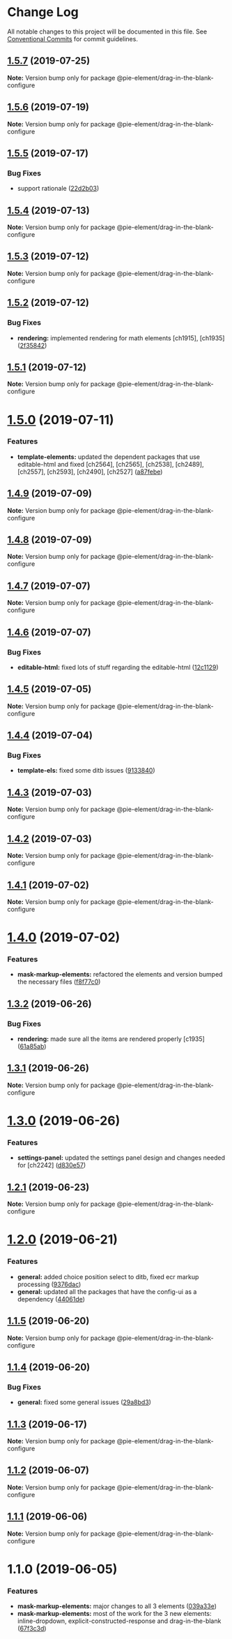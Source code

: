# Change Log

All notable changes to this project will be documented in this file.
See [Conventional Commits](https://conventionalcommits.org) for commit guidelines.

## [1.5.7](https://github.com/pie-framework/pie-elements/compare/@pie-element/drag-in-the-blank-configure@1.5.6...@pie-element/drag-in-the-blank-configure@1.5.7) (2019-07-25)

**Note:** Version bump only for package @pie-element/drag-in-the-blank-configure





## [1.5.6](https://github.com/pie-framework/pie-elements/compare/@pie-element/drag-in-the-blank-configure@1.5.5...@pie-element/drag-in-the-blank-configure@1.5.6) (2019-07-19)

**Note:** Version bump only for package @pie-element/drag-in-the-blank-configure





## [1.5.5](https://github.com/pie-framework/pie-elements/compare/@pie-element/drag-in-the-blank-configure@1.5.4...@pie-element/drag-in-the-blank-configure@1.5.5) (2019-07-17)


### Bug Fixes

* support rationale ([22d2b03](https://github.com/pie-framework/pie-elements/commit/22d2b03))





## [1.5.4](https://github.com/pie-framework/pie-elements/compare/@pie-element/drag-in-the-blank-configure@1.5.3...@pie-element/drag-in-the-blank-configure@1.5.4) (2019-07-13)

**Note:** Version bump only for package @pie-element/drag-in-the-blank-configure





## [1.5.3](https://github.com/pie-framework/pie-elements/compare/@pie-element/drag-in-the-blank-configure@1.5.2...@pie-element/drag-in-the-blank-configure@1.5.3) (2019-07-12)

**Note:** Version bump only for package @pie-element/drag-in-the-blank-configure





## [1.5.2](https://github.com/pie-framework/pie-elements/compare/@pie-element/drag-in-the-blank-configure@1.5.1...@pie-element/drag-in-the-blank-configure@1.5.2) (2019-07-12)


### Bug Fixes

* **rendering:** implemented rendering for math elements [ch1915], [ch1935] ([2f35842](https://github.com/pie-framework/pie-elements/commit/2f35842))





## [1.5.1](https://github.com/pie-framework/pie-elements/compare/@pie-element/drag-in-the-blank-configure@1.5.0...@pie-element/drag-in-the-blank-configure@1.5.1) (2019-07-12)

**Note:** Version bump only for package @pie-element/drag-in-the-blank-configure





# [1.5.0](https://github.com/pie-framework/pie-elements/compare/@pie-element/drag-in-the-blank-configure@1.4.9...@pie-element/drag-in-the-blank-configure@1.5.0) (2019-07-11)


### Features

* **template-elements:** updated the dependent packages that use editable-html and fixed [ch2564], [ch2565], [ch2538], [ch2489], [ch2557], [ch2593], [ch2490], [ch2527] ([a87febe](https://github.com/pie-framework/pie-elements/commit/a87febe))





## [1.4.9](https://github.com/pie-framework/pie-elements/compare/@pie-element/drag-in-the-blank-configure@1.4.8...@pie-element/drag-in-the-blank-configure@1.4.9) (2019-07-09)

**Note:** Version bump only for package @pie-element/drag-in-the-blank-configure





## [1.4.8](https://github.com/pie-framework/pie-elements/compare/@pie-element/drag-in-the-blank-configure@1.4.7...@pie-element/drag-in-the-blank-configure@1.4.8) (2019-07-09)

**Note:** Version bump only for package @pie-element/drag-in-the-blank-configure





## [1.4.7](https://github.com/pie-framework/pie-elements/compare/@pie-element/drag-in-the-blank-configure@1.4.6...@pie-element/drag-in-the-blank-configure@1.4.7) (2019-07-07)

**Note:** Version bump only for package @pie-element/drag-in-the-blank-configure





## [1.4.6](https://github.com/pie-framework/pie-elements/compare/@pie-element/drag-in-the-blank-configure@1.4.5...@pie-element/drag-in-the-blank-configure@1.4.6) (2019-07-07)


### Bug Fixes

* **editable-html:** fixed lots of stuff regarding the editable-html ([12c1129](https://github.com/pie-framework/pie-elements/commit/12c1129))





## [1.4.5](https://github.com/pie-framework/pie-elements/compare/@pie-element/drag-in-the-blank-configure@1.4.4...@pie-element/drag-in-the-blank-configure@1.4.5) (2019-07-05)

**Note:** Version bump only for package @pie-element/drag-in-the-blank-configure





## [1.4.4](https://github.com/pie-framework/pie-elements/compare/@pie-element/drag-in-the-blank-configure@1.4.3...@pie-element/drag-in-the-blank-configure@1.4.4) (2019-07-04)


### Bug Fixes

* **template-els:** fixed some ditb issues ([9133840](https://github.com/pie-framework/pie-elements/commit/9133840))





## [1.4.3](https://github.com/pie-framework/pie-elements/compare/@pie-element/drag-in-the-blank-configure@1.4.2...@pie-element/drag-in-the-blank-configure@1.4.3) (2019-07-03)

**Note:** Version bump only for package @pie-element/drag-in-the-blank-configure





## [1.4.2](https://github.com/pie-framework/pie-elements/compare/@pie-element/drag-in-the-blank-configure@1.4.1...@pie-element/drag-in-the-blank-configure@1.4.2) (2019-07-03)

**Note:** Version bump only for package @pie-element/drag-in-the-blank-configure





## [1.4.1](https://github.com/pie-framework/pie-elements/compare/@pie-element/drag-in-the-blank-configure@1.4.0...@pie-element/drag-in-the-blank-configure@1.4.1) (2019-07-02)

**Note:** Version bump only for package @pie-element/drag-in-the-blank-configure





# [1.4.0](https://github.com/pie-framework/pie-elements/compare/@pie-element/drag-in-the-blank-configure@1.3.2...@pie-element/drag-in-the-blank-configure@1.4.0) (2019-07-02)


### Features

* **mask-markup-elements:** refactored the elements and version bumped the necessary files ([f8f77c0](https://github.com/pie-framework/pie-elements/commit/f8f77c0))





## [1.3.2](https://github.com/pie-framework/pie-elements/compare/@pie-element/drag-in-the-blank-configure@1.3.1...@pie-element/drag-in-the-blank-configure@1.3.2) (2019-06-26)


### Bug Fixes

* **rendering:** made sure all the items are rendered properly [c1935] ([61a85ab](https://github.com/pie-framework/pie-elements/commit/61a85ab))





## [1.3.1](https://github.com/pie-framework/pie-elements/compare/@pie-element/drag-in-the-blank-configure@1.3.0...@pie-element/drag-in-the-blank-configure@1.3.1) (2019-06-26)

**Note:** Version bump only for package @pie-element/drag-in-the-blank-configure





# [1.3.0](https://github.com/pie-framework/pie-elements/compare/@pie-element/drag-in-the-blank-configure@1.2.1...@pie-element/drag-in-the-blank-configure@1.3.0) (2019-06-26)


### Features

* **settings-panel:** updated the settings panel design and changes needed for [ch2242] ([d830e57](https://github.com/pie-framework/pie-elements/commit/d830e57))





## [1.2.1](https://github.com/pie-framework/pie-elements/compare/@pie-element/drag-in-the-blank-configure@1.2.0...@pie-element/drag-in-the-blank-configure@1.2.1) (2019-06-23)

**Note:** Version bump only for package @pie-element/drag-in-the-blank-configure





# [1.2.0](https://github.com/pie-framework/pie-elements/compare/@pie-element/drag-in-the-blank-configure@1.1.5...@pie-element/drag-in-the-blank-configure@1.2.0) (2019-06-21)


### Features

* **general:** added choice position select to ditb, fixed ecr markup processing ([9376dac](https://github.com/pie-framework/pie-elements/commit/9376dac))
* **general:** updated all the packages that have the config-ui as a dependency ([44061de](https://github.com/pie-framework/pie-elements/commit/44061de))





## [1.1.5](https://github.com/pie-framework/pie-elements/compare/@pie-element/drag-in-the-blank-configure@1.1.4...@pie-element/drag-in-the-blank-configure@1.1.5) (2019-06-20)

**Note:** Version bump only for package @pie-element/drag-in-the-blank-configure





## [1.1.4](https://github.com/pie-framework/pie-elements/compare/@pie-element/drag-in-the-blank-configure@1.1.3...@pie-element/drag-in-the-blank-configure@1.1.4) (2019-06-20)


### Bug Fixes

* **general:** fixed some general issues ([29a8bd3](https://github.com/pie-framework/pie-elements/commit/29a8bd3))





## [1.1.3](https://github.com/pie-framework/pie-elements/compare/@pie-element/drag-in-the-blank-configure@1.1.2...@pie-element/drag-in-the-blank-configure@1.1.3) (2019-06-17)

**Note:** Version bump only for package @pie-element/drag-in-the-blank-configure





## [1.1.2](https://github.com/pie-framework/pie-elements/compare/@pie-element/drag-in-the-blank-configure@1.1.1...@pie-element/drag-in-the-blank-configure@1.1.2) (2019-06-07)

**Note:** Version bump only for package @pie-element/drag-in-the-blank-configure





## [1.1.1](https://github.com/pie-framework/pie-elements/compare/@pie-element/drag-in-the-blank-configure@1.1.0...@pie-element/drag-in-the-blank-configure@1.1.1) (2019-06-06)

**Note:** Version bump only for package @pie-element/drag-in-the-blank-configure





# 1.1.0 (2019-06-05)


### Features

* **mask-markup-elements:** major changes to all 3 elements ([039a33e](https://github.com/pie-framework/pie-elements/commit/039a33e))
* **mask-markup-elements:** most of the work for the 3 new elements: inline-dropdown, explicit-constructed-response and drag-in-the-blank ([67f3c3d](https://github.com/pie-framework/pie-elements/commit/67f3c3d))

